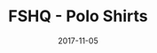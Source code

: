 ---
setID: 7
path: /product/fshq-polo-shirts
date: 2017-11-05
title: FSHQ - Polo Shirts
description: Ever have those days where you feel a bit geometric? Can't quite shape yourself up right? Show your different sides with a Fullstack HQ styles.
price: '400.00'
image1024: https://psdwizard.github.io/fullstackhq-paymongo/assets/FSHQ-PoloShirts-1024.png
image150: https://psdwizard.github.io/fullstackhq-paymongo/assets/FSHQ-PoloShirts-150.png
image300: https://psdwizard.github.io/fullstackhq-paymongo/assets/FSHQ-PoloShirts-300.png
altText: product image
weight: '200 g'
dimensions: ''
materials: ''
OtherInfo: Lorem ipsum dolor sit amet, consectetur adipiscing elit. Curabitur 
---